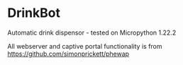 # DrinkBot
Automatic drink dispensor - 
tested on Micropython 1.22.2

All webserver and captive portal functionality is from https://github.com/simonprickett/phewap
